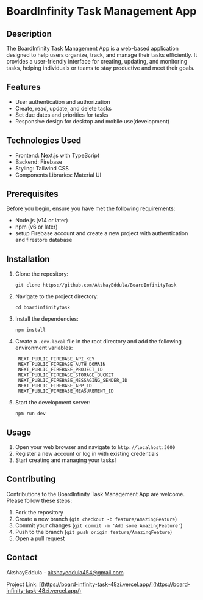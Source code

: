 # BoardInfinity Task Management App

## Description

The BoardInfinity Task Management App is a web-based application designed to help users organize, track, and manage their tasks efficiently. It provides a user-friendly interface for creating, updating, and monitoring tasks, helping individuals or teams to stay productive and meet their goals.

## Features

- User authentication and authorization
- Create, read, update, and delete tasks
- Set due dates and priorities for tasks
- Responsive design for desktop and mobile use(development)

## Technologies Used

- Frontend: Next.js with TypeScript
- Backend: Firebase
- Styling: Tailwind CSS
- Components Libraries: Material UI

## Prerequisites

Before you begin, ensure you have met the following requirements:

- Node.js (v14 or later)
- npm (v6 or later)
- setup Firebase account and create a new project with authentication and firestore database

## Installation

1. Clone the repository:
   ```
   git clone https://github.com/AkshayEddula/BoardInfinityTask
   ```

2. Navigate to the project directory:
   ```
   cd boardinfinitytask
   ```

3. Install the dependencies:
   ```
   npm install
   ```

4. Create a `.env.local` file in the root directory and add the following environment variables:
   ```
    NEXT_PUBLIC_FIREBASE_API_KEY
    NEXT_PUBLIC_FIREBASE_AUTH_DOMAIN
    NEXT_PUBLIC_FIREBASE_PROJECT_ID
    NEXT_PUBLIC_FIREBASE_STORAGE_BUCKET
    NEXT_PUBLIC_FIREBASE_MESSAGING_SENDER_ID
    NEXT_PUBLIC_FIREBASE_APP_ID
    NEXT_PUBLIC_FIREBASE_MEASUREMENT_ID

   ```

5. Start the development server:
   ```
   npm run dev
   ```

## Usage

1. Open your web browser and navigate to `http://localhost:3000`
2. Register a new account or log in with existing credentials
3. Start creating and managing your tasks!

## Contributing

Contributions to the BoardInfinity Task Management App are welcome. Please follow these steps:

1. Fork the repository
2. Create a new branch (`git checkout -b feature/AmazingFeature`)
3. Commit your changes (`git commit -m 'Add some AmazingFeature'`)
4. Push to the branch (`git push origin feature/AmazingFeature`)
5. Open a pull request

## Contact

AkshayEddula - akshayeddula454@gmail.com

Project Link: [(https://board-infinity-task-48zi.vercel.app/](https://board-infinity-task-48zi.vercel.app/)
